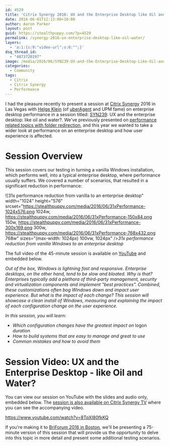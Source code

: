 ```yaml
---
id: 4529
title: 'Citrix Synergy 2016: UX and the Enterprise Desktop like Oil and Water'
date: 2016-06-01T12:13:00+10:00
author: Aaron Parker
layout: post
guid: https://stealthpuppy.com/?p=4529
permalink: /synergy-2016-ux-enterprise-desktop-like-oil-water/
layers:
  - 'a:1:{s:9:"video-url";s:0:"";}'
dsq_thread_id:
  - "4873720197"
image: /media/2016/06/SYN239-UX-and-the-Enterprise-Desktop-Like-Oil-and-Water-v1.0.png
categories:
  - Community
tags:
  - Citrix
  - Citrix Synergy
  - Performance
---
```

I had the pleasure recently to present a session at [Citrix Synergy](http://www.citrixsynergy.com) 2016 in Las Vegas with [Helge Klein](https://helgeklein.com/) (of [uberAgent](https://uberagent.com/) and UPM fame) on enterprise desktop performance in a session titled: [SYN239](https://citrix.g2planet.com/citrixsynergy2016/public_session_view.php?agenda_session_id=259): UX and the enterprise desktop: like oil and water?. We've previously presented on [performance related topics with folder redirection]({{site.baseurl}}/synergy-2015-replay/), and this year we wanted to take a wider look at performance on an enterprise desktop and how user experience is affected.

# Session Overview

This session covers our testing in turning a vanilla Windows installation, which performs well, into a typical enterprise desktop, where performance usually suffers. We covered a number of scenarios, that resulted in a significant reduction in performance:

![31x performance reduction from vanilla to an enterprise desktop" width="1024" height="576" srcset="https://stealthpuppy.com/media/2016/06/31xPerformance-1024x576.png 1024w, https://stealthpuppy.com/media/2016/06/31xPerformance-150x84.png 150w, https://stealthpuppy.com/media/2016/06/31xPerformance-300x169.png 300w, https://stealthpuppy.com/media/2016/06/31xPerformance-768x432.png 768w" sizes="(max-width: 1024px) 100vw, 1024px" />*31x performance reduction from vanilla Windows to an enterprise desktop*</figure>

The full video of the 45-minute session is available on [YouTube](https://www.youtube.com/watch?v=8TpXl80fkKQ) and embedded below.

_Out of the box, Windows is lightning fast and responsive. Enterprise desktops, on the other hand, tend to be slow and bloated. Why is that? Enterprises typically add a plethora of third-party management, security and virtualization components and implement "best practices". Combined, these customizations often bog Windows down and impact user experience. But what is the impact of each change? This session will showcase a clean install of Windows, measuring and explaining the impact of each configuration change on the user experience._

_In this session, you will learn:_

  * _Which configuration changes have the greatest impact on_ logon _duration_
  * _How to build systems that are easy to manage and great to use_
  * _Common mistakes and how to avoid them_

# Session Video: UX and the Enterprise Desktop - like Oil and Water?

You can view our session on YouTube with the slides and audio only, embedded below. The [session is also available on Citrix Synergy TV](http://live.citrixsynergy.com/2016/player/ondemandplayer.php?presentation_id=39c96fe1-6e26-4569-9392-9048dbb68510) where you can see the accompanying video.

<https://www.youtube.com/watch?v=8TpXl80fkKQ>

If you're making it to [BriForum 2016 in Boston](http://briforum.com/2016/US/), we'll be presenting a 75-minute version of this session that will provide us the opportunity to delve into this topic in more detail and present some additional testing scenarios.